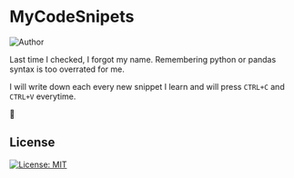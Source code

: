 # MyCodeSnipets
![Author](https://img.shields.io/badge/author-aaneloy-blue)

Last time I checked, I forgot my name. Remembering python or pandas syntax is too overrated for me. 

I will write down each every new snippet I learn and will press ````CTRL+C```` and ````CTRL+V```` everytime.


:rofl: 



## License
[![License: MIT](https://img.shields.io/badge/License-MIT-yellow.svg)](https://opensource.org/licenses/MIT)